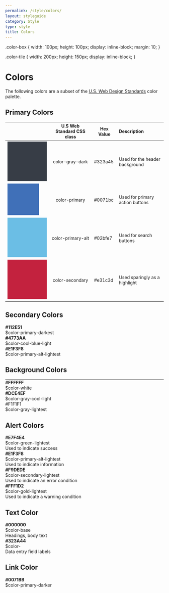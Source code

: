```yaml
---
permalink: /style/colors/
layout: styleguide
category: Style
type: style
title: Colors
---
```


.color-box {
    width: 100px;
    height: 100px;
    display: inline-block;
    margin: 10;
}

.color-tile {
    width: 200px;
    height: 150px;
    display: inline-block;
}

# Colors

The following colors are a subset of the [U.S. Web Design Standards](https://standards.usa.gov/components/colors/) color palette.

## Primary Colors

| | U.S Web Standard CSS class | Hex Value | Description |
| -------------------------------------------------------------------- |:-------------:| ------- |:-------------|
| ![alt text](../images/gray-color-gray-dark.png "color-gray-dark") | color-gray-dark | #323a45 | Used for the header background |
| ![alt text](../images/royal-color-primary.png "color-primary") | color-primary | #0071bc | Used for primary action buttons |
| ![alt text](../images/aqua-color-primary-alt.png "color-primary-alt") | color-primary-alt | #02bfe7 | Used for search buttons |
| ![alt text](../images/red-color-secondary.png "color-secondary") | color-secondary | #e31c3d | Used sparingly as a highlight |

## Secondary Colors

<div class="color-tile">
    <div class="color-box" style="background-color: #112e51;"></div>
    <div>
        <b>#112E51</b><br>
        $color-primary-darkest
    </div>
</div>
<div class="color-tile">
    <div class="color-box" style="background-color: #4773aa;"></div>
    <div>
        <b>#4773AA</b><br>
        $color-cool-blue-light
    </div>
</div>
<div class="color-tile">
    <div class="color-box" style="background-color: #e1f3f8;"></div>
    <div>
        <b>#E1F3F8</b><br>
        $color-primary-alt-lightest
    </div>
</div>

## Background Colors

<div class="color-tile">
    <div class="color-box" style="background-color: #FFFFFF; border: 1px solid #999999;"></div>
    <div>
        <b>#FFFFFF</b><br>
        $color-white
    </div>
</div>   
<div class="color-tile">
    <div class="color-box" style="background-color: #dce4ef;"></div>
    <div>
        <b>#DCE4EF</b><br>
        $color-gray-cool-light
    </div>
</div>   
<div class="color-tile">
    <div class="color-box" style="background-color: #f1f1f1;"></div>
    <div>#F1F1F1</b><br>
        $color-gray-lightest
    </div>
</div>

## Alert Colors

<div class="color-tile">
    <div class="color-box" style="background-color: #e7f4e4;"></div>
    <div>
        <b>#E7F4E4</b><br>
        $color-green-lightest<br>
        Used to indicate success
    </div>
</div>
<div class="color-tile">
    <div class="color-box" style="background-color: #e1f3f8;"></div>
    <div>
        <b>#E1F3F8</b><br>
        $color-primary-alt-lightest<br>
        Used to indicate information
    </div>
</div>
<div class="color-tile">
    <div class="color-box" style="background-color: #f9dede;"></div>
    <div>
        <b>#F9DEDE</b><br>
        $color-secondary-lightest<br>
        Used to indicate an error condition
    </div>
</div>   
<div class="color-tile">
    <div class="color-box" style="background-color: #fff1d2;"></div>
    <div>
        <b>#FFF1D2</b><br>
        $color-gold-lightest<br>
        Used to indicate a warning condition
    </div>
</div>

## Text Color

<div class="color-tile">
    <div class="color-box" style="background-color: #000000;"></div>
    <div>
        <b>#000000</b><br>
        $color-base<br>
        Headings, body text
    </div>
</div>
<div class="color-tile">
    <div class="color-box" style="background-color: #323A44;"></div>
    <div>
        <b>#323A44</b><br>
        $color-<br>
        Data entry field labels
    </div>
</div>

## Link Color

<div class="color-tile">
    <div class="color-box" style="background-color: #0071BB;"></div>
    <div>
        <b>#0071BB</b><br>
        $color-primary-darker
    </div>
</div>
